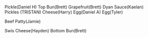 Pickle(Daniel H)
Top Bun(Brett)
Grapefruit(Brett)
Dyan Sauce(Kaelan)
Pickles (TRISTAN)
Cheese(Harry)
Egg(Daniel A)
Egg(Tyler)

Beef Patty(Jamie)





Swis Cheese(Hayden)
Bottom Bun(Brett)

